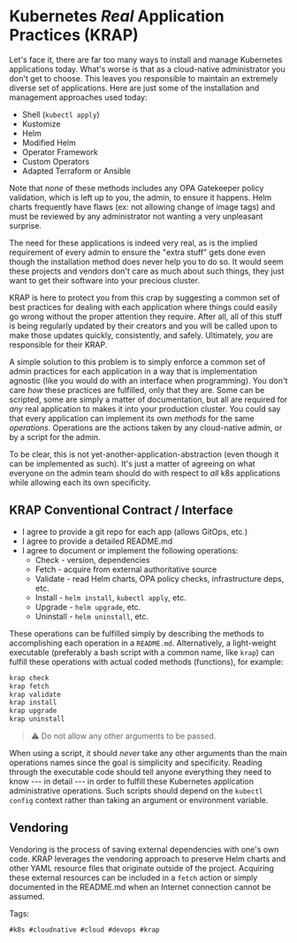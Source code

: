 # Kubernetes *Real* Application Practices (KRAP)

Let's face it, there are far too many ways to install and manage
Kubernetes applications today. What's worse is that as a cloud-native
administrator you don't get to choose. This leaves you responsible to
maintain an extremely diverse set of applications. Here are just some of
the installation and management approaches used today:

* Shell (`kubectl apply`)
* Kustomize
* Helm
* Modified Helm
* Operator Framework
* Custom Operators
* Adapted Terraform or Ansible

Note that *none* of these methods includes any OPA Gatekeeper policy
validation, which is left up to you, the admin, to ensure it happens.
Helm charts frequently have flaws (ex: not allowing change of image tags)
and must be reviewed by any administrator not wanting a very unpleasant
surprise. 

The need for these applications is indeed very real, as is the implied
requirement of every admin to ensure the "extra stuff" gets done even
though the installation method does never help you to do so. It would
seem these projects and vendors don't care as much about such things,
they just want to get their software into your precious cluster.

KRAP is here to protect you from this crap by suggesting a common set of
best practices for dealing with each application where things could
easily go wrong without the proper attention they require. After all,
all of this stuff is being regularly updated by their creators and you
will be called upon to make those updates quickly, consistently, and
safely. Ultimately, *you* are responsible for their KRAP.

A simple solution to this problem is to simply enforce a common set of
admin practices for each application in a way that is implementation
agnostic (like you would do with an interface when programming). You
don't care *how* these practices are fulfilled, only that they are. Some
can be scripted, some are simply a matter of documentation, but all are
required for *any* real application to makes it into your production
cluster. You could say that every application can implement its own
*methods* for the same *operations*. Operations are the actions taken by
any cloud-native admin, or by a script for the admin. 

To be clear, this is not yet-another-application-abstraction (even
though it can be implemented as such). It's just a matter of agreeing on
what everyone on the admin team should do with respect to *all* k8s
applications while allowing each its own specificity.

## KRAP Conventional Contract / Interface

* I agree to provide a git repo for each app (allows GitOps, etc.)
* I agree to provide a detailed README.md
* I agree to document or implement the following operations:
    * Check - version, dependencies
    * Fetch - acquire from external authoritative source
    * Validate - read Helm charts, OPA policy checks, infrastructure deps, etc.
    * Install - `helm install`, `kubectl apply`, etc.
    * Upgrade - `helm upgrade`, etc.
    * Uninstall - `helm uninstall`, etc.

These operations can be fulfilled simply by describing the methods to
accomplishing each operation in a `README.md`. Alternatively,
a light-weight executable (preferably a bash script with a common name,
like `krap`) can fulfill these operations with actual coded methods
(functions), for example:

```bash
krap check
krap fetch
krap validate
krap install
krap upgrade
krap uninstall
```

> ⚠️
> Do not allow any other arguments to be passed.

When using a script, it should *never* take any other arguments than the
main operations names since the goal is simplicity and specificity.
Reading through the executable code should tell anyone everything they
need to know --- in detail --- in order to fulfill these Kubernetes
application administrative operations. Such scripts should depend on the
`kubectl config` context rather than taking an argument or environment
variable.

## Vendoring

Vendoring is the process of saving external dependencies with one's own
code. KRAP leverages the vendoring approach to preserve Helm charts and
other YAML resource files that originate outside of the project.
Acquiring these external resources can be included in a `fetch` action
or simply documented in the README.md when an Internet connection cannot
be assumed.

Tags:

    #k8s #cloudnative #cloud #devops #krap
